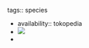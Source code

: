 tags:: species
- availability:: tokopedia
- ![](https://peach-geographical-bat-397.mypinata.cloud/ipfs/Qmf8zWXpWkYaoDfjt65Rbi5bJfJefHjzsb9JnnaMrkftCw)
-